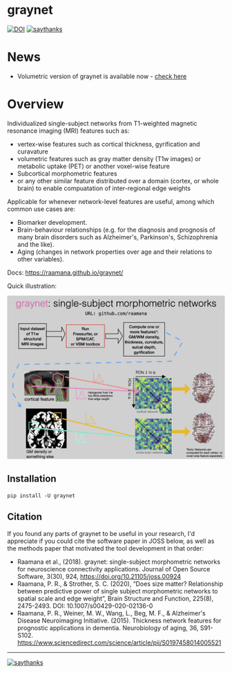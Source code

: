 # graynet

[![DOI](http://joss.theoj.org/papers/10.21105/joss.00924/status.svg)](https://doi.org/10.21105/joss.00924)
[![saythanks](https://img.shields.io/badge/say-thanks-ff69b4.svg)](https://saythanks.io/to/raamana)

# News

 - Volumetric version of graynet is available now - [check here](https://raamana.github.io/graynet/volumetric.html)


# Overview

Individualized single-subject networks from T1-weighted magnetic resonance imaging (MRI) features such as:
  - vertex-wise features such as cortical thickness, gyrification and curavature
  - volumetric features such as gray matter density (T1w images) or metabolic uptake (PET) or another voxel-wise feature
  - Subcortical morphometric features
  - or any other similar feature distributed over a domain (cortex, or whole brain) to enable compuatation of inter-regional edge weights

Applicable for whenever network-level features are useful, among which common use cases are: 
 - Biomarker development.
 - Brain-behaviour relationships (e.g. for the diagnosis and prognosis of many brain disorders such as Alzheimer's, Parkinson's, Schizophrenia and the like).
 - Aging (changes in network properties over age and their relations to other variables).

Docs: https://raamana.github.io/graynet/

Quick illustration:

![graynet_flyer](docs/vis/graynet_flyer.jpg)

## Installation

`pip install -U graynet`

## Citation

If you found any parts of graynet to be useful in your research, I'd appreciate if you could cite the software paper in JOSS below, as well as the methods paper that motivated the tool development in that order:

 - Raamana et al., (2018). graynet: single-subject morphometric networks for neuroscience connectivity applications. Journal of Open Source Software, 3(30), 924, https://doi.org/10.21105/joss.00924
 - Raamana, P. R., & Strother, S. C. (2020), “Does size matter? Relationship between predictive power of single subject morphometric networks to spatial scale and edge weight”, Brain Structure and Function, 225(8), 2475-2493. DOI: 10.1007/s00429-020-02136-0
 - Raamana, P. R., Weiner, M. W., Wang, L., Beg, M. F., & Alzheimer's Disease Neuroimaging Initiative. (2015). Thickness network features for prognostic applications in dementia. Neurobiology of aging, 36, S91-S102. https://www.sciencedirect.com/science/article/pii/S0197458014005521

---

[![saythanks](https://img.shields.io/badge/say-thanks-ff69b4.svg)](https://saythanks.io/to/raamana)

